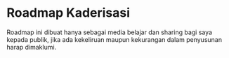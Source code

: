 # Roadmap Kaderisasi
Roadmap ini dibuat hanya sebagai media belajar dan sharing bagi saya kepada publik, jika ada kekeliruan maupun kekurangan dalam penyusunan harap dimaklumi.


